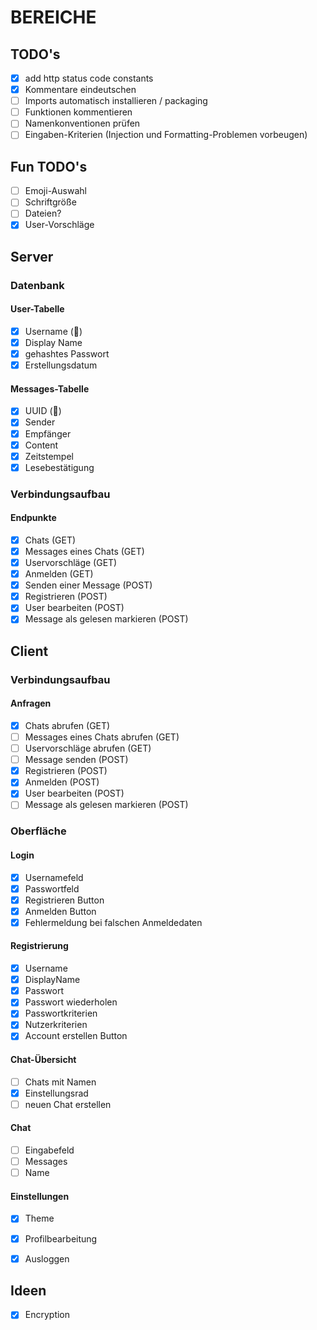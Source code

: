 # BEREICHE
## TODO's
- [x] add http status code constants
- [x] Kommentare eindeutschen
- [ ] Imports automatisch installieren / packaging
- [ ] Funktionen kommentieren
- [ ] Namenkonventionen prüfen
- [ ] Eingaben-Kriterien (Injection und Formatting-Problemen vorbeugen)

## Fun TODO's
- [ ] Emoji-Auswahl
- [ ] Schriftgröße
- [ ] Dateien?
- [x] User-Vorschläge
## Server
### Datenbank
#### User-Tabelle
- [x] Username (🔑)
- [x] Display Name
- [x] gehashtes Passwort
- [x] Erstellungsdatum
#### Messages-Tabelle
- [x] UUID (🔑)
- [x] Sender
- [x] Empfänger
- [x] Content
- [x] Zeitstempel
- [x] Lesebestätigung
### Verbindungsaufbau
#### Endpunkte
- [x] Chats (GET)
- [x] Messages eines Chats (GET)
- [x] Uservorschläge (GET)
- [x] Anmelden (GET)
- [x] Senden einer Message (POST)
- [x] Registrieren (POST)
- [x] User bearbeiten (POST)
- [x] Message als gelesen markieren (POST)

## Client
### Verbindungsaufbau
#### Anfragen
- [x] Chats abrufen (GET)
- [ ] Messages eines Chats abrufen (GET)
- [ ] Uservorschläge abrufen (GET)
- [ ] Message senden (POST)
- [x] Registrieren (POST)
- [x] Anmelden (POST)
- [x] User bearbeiten (POST)
- [ ] Message als gelesen markieren (POST)
### Oberfläche
#### Login
- [x] Usernamefeld
- [x] Passwortfeld
- [x] Registrieren Button
- [x] Anmelden Button
- [x] Fehlermeldung bei falschen Anmeldedaten
#### Registrierung
- [x] Username
- [x] DisplayName
- [x] Passwort
- [x] Passwort wiederholen
- [x] Passwortkriterien
- [x] Nutzerkriterien
- [x] Account erstellen Button
#### Chat-Übersicht
- [ ] Chats mit Namen
- [x] Einstellungsrad
- [ ] neuen Chat erstellen
#### Chat
- [ ] Eingabefeld
- [ ] Messages
- [ ] Name
#### Einstellungen
- [x] Theme
- [x] Profilbearbeitung
- [x] Ausloggen


## Ideen
- [x] Encryption